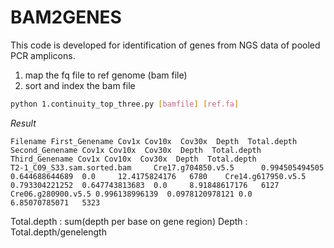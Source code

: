 # BAM2GENES

This code is developed for identification of genes from NGS data of pooled PCR amplicons.

1. map the fq file to ref genome (bam file)
2. sort and index the bam file

```sh
python 1.continuity_top_three.py [bamfile] [ref.fa]
```
*Result*
```
Filename First_Genename Cov1x Cov10x  Cov30x  Depth  Total.depth  Second_Genename Cov1x Cov10x  Cov30x  Depth  Total.depth Third_Genename Cov1x Cov10x  Cov30x  Depth  Total.depth
T2-1_C09_S33.sam.sorted.bam     Cre17.g704850.v5.5      0.994505494505  0.644688644689  0.0     12.4175824176   6780    Cre14.g617950.v5.5      0.793304221252  0.647743813683  0.0     8.91848617176   6127    Cre06.g280900.v5.5 0.996138996139  0.0978120978121 0.0     6.85070785071   5323
```
Total.depth : sum(depth per base on gene region)
Depth : Total.depth/genelength


